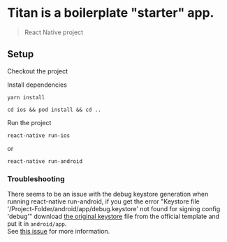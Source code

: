 # Titan is a boilerplate "starter" app.

> React Native project

## Setup

Checkout the project

Install dependencies

```
yarn install
```

```
cd ios && pod install && cd ..
```

Run the project

```
react-native run-ios
```

or

```
react-native run-android
```

### Troubleshooting

There seems to be an issue with the debug keystore generation when running react-native run-android, if you get the error "Keystore file '/Project-Folder/android/app/debug.keystore' not found for signing config 'debug'"
download [the original keystore](https://raw.githubusercontent.com/facebook/react-native/master/template/android/app/debug.keystore)
file from the official template and put it in `android/app`.  
See [this issue](https://github.com/facebook/react-native/issues/25629) for more information.
